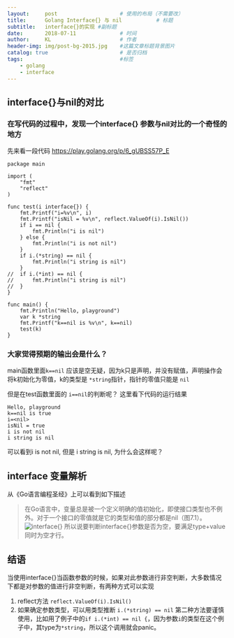 ```yaml
---
layout:     post                    # 使用的布局（不需要改）
title:      Golang Interface{} 与 nil           # 标题 
subtitle:   interface{}的实现 #副标题
date:       2018-07-11              # 时间
author:     KL                      # 作者
header-img: img/post-bg-2015.jpg    #这篇文章标题背景图片
catalog: true                       # 是否归档
tags:                               #标签
    - golang
    - interface 
---
```


## interface{}与nil的对比
### 在写代码的过程中，发现一个interface{} 参数与nil对比的一个奇怪的地方
先来看一段代码 https://play.golang.org/p/6_gUBSS57P_E
```
package main

import (
	"fmt"
	"reflect"
)

func test(i interface{}) {
	fmt.Printf("i=%v\n", i)
	fmt.Printf("isNil = %v\n", reflect.ValueOf(i).IsNil())
	if i == nil {
		fmt.Println("i is nil")
	} else {
		fmt.Println("i is not nil")
	}
	if i.(*string) == nil {
		fmt.Println("i string is nil")
	}
//	if i.(*int) == nil {
//		fmt.Println("i string is nil")
//	}
}

func main() {
	fmt.Println("Hello, playground")
	var k *string
	fmt.Printf("k==nil is %v\n", k==nil)
	test(k)
}
```
### 大家觉得预期的输出会是什么？
main函数里面`k==nil` 应该是空无疑，因为k只是声明，并没有赋值，声明操作会将k初始化为零值，k的类型是 `*string`指针，指针的零值只能是 `nil`

但是在test函数里面的 `i==nil`的判断呢？
这里看下代码的运行结果
```
Hello, playground
k==nil is true
i=<nil>
isNil = true
i is not nil
i string is nil
```
可以看到i is not nil, 但是 i string is nil, 为什么会这样呢？
## interface 变量解析
从《Go语言编程圣经》上可以看到如下描述
> 在Go语言中，变量总是被一个定义明确的值初始化，即使接口类型也不例外。对于一个接口的零值就是它的类型和值的部分都是nil（图7.1）。
![interface{}](https://ws1.sinaimg.cn/large/006tKfTcly1ft697myejwj30eg07a3z5.jpg)
所以说要判断interface{}参数是否为空，要满足type+value同时为空才行。

## 结语
当使用interface{}当函数参数的时候，如果对此参数进行非空判断，大多数情况下都是对参数的值进行非空判断，有两种方式可以实现
1. reflect方法
```reflect.ValueOf(i).IsNil()```
2. 如果确定参数类型，可以用类型推断
```i.(*string) == nil```
第二种方法要谨慎使用，比如用了例子中的```if i.(*int) == nil {```，因为参数`i`的类型在这个例子中，其type为`*string`，所以这个调用就会panic。
